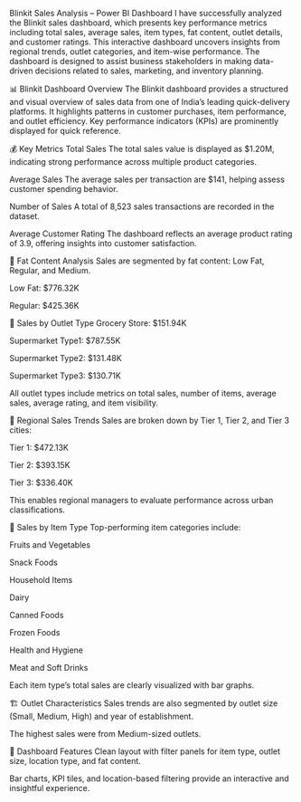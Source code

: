 Blinkit Sales Analysis – Power BI Dashboard
I have successfully analyzed the Blinkit sales dashboard, which presents key performance metrics including total sales, average sales, item types, fat content, outlet details, and customer ratings. This interactive dashboard uncovers insights from regional trends, outlet categories, and item-wise performance. The dashboard is designed to assist business stakeholders in making data-driven decisions related to sales, marketing, and inventory planning.

📊 Blinkit Dashboard Overview
The Blinkit dashboard provides a structured and visual overview of sales data from one of India’s leading quick-delivery platforms. It highlights patterns in customer purchases, item performance, and outlet efficiency. Key performance indicators (KPIs) are prominently displayed for quick reference.

💰 Key Metrics
Total Sales
The total sales value is displayed as $1.20M, indicating strong performance across multiple product categories.

Average Sales
The average sales per transaction are $141, helping assess customer spending behavior.

Number of Sales
A total of 8,523 sales transactions are recorded in the dataset.

Average Customer Rating
The dashboard reflects an average product rating of 3.9, offering insights into customer satisfaction.

🧈 Fat Content Analysis
Sales are segmented by fat content: Low Fat, Regular, and Medium.

Low Fat: $776.32K

Regular: $425.36K

🏪 Sales by Outlet Type
Grocery Store: $151.94K

Supermarket Type1: $787.55K

Supermarket Type2: $131.48K

Supermarket Type3: $130.71K

All outlet types include metrics on total sales, number of items, average sales, average rating, and item visibility.

📍 Regional Sales Trends
Sales are broken down by Tier 1, Tier 2, and Tier 3 cities:

Tier 1: $472.13K

Tier 2: $393.15K

Tier 3: $336.40K

This enables regional managers to evaluate performance across urban classifications.

🍎 Sales by Item Type
Top-performing item categories include:

Fruits and Vegetables

Snack Foods

Household Items

Dairy

Canned Foods

Frozen Foods

Health and Hygiene

Meat and Soft Drinks

Each item type’s total sales are clearly visualized with bar graphs.

🏗 Outlet Characteristics
Sales trends are also segmented by outlet size (Small, Medium, High) and year of establishment.

The highest sales were from Medium-sized outlets.

🎯 Dashboard Features
Clean layout with filter panels for item type, outlet size, location type, and fat content.

Bar charts, KPI tiles, and location-based filtering provide an interactive and insightful experience.
